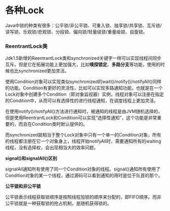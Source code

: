 # 各种Lock

Java中锁的种类有很多：公平锁/非公平锁、可重入锁、独享锁/共享锁、互斥锁/读写锁、乐观锁/悲观锁、分段锁、偏向锁/轻量级锁/重量级锁、自旋锁。

### ReentrantLock类

Jdk1.5新增的ReentrantLock类和synchronized关键字一样可以实现线程间同步互斥，但是它在拓展功能上更加强大，比如**嗅探锁定**、**多路分支**等功能，使用的时候也比synchronized更加灵活。

使用Condition对象可以实现类似synchronized的wait()/notify()/notifyAll()同样的功能。Condition有更好的灵活性，比如可以实现多路通知功能，也就是在一个Lock对象中创建多个Condition（即对象监视器）实例，线程对象可以注册在指定的Condition中，从而可以有选择性的进行线程通知，在调度线程上更加灵活。

在使用notify()/notifyAll()方法进行通知时，被通知的线程是由JVM随机选择的，但是使用ReentrantLock和Condition可以实现“选择性通知”，这个功能是非常重要的，而且在Condition类时默认提供的。

而synchronized就相当于整个Lock对象中只有一个单一的Condition对象，所有的线程都注册在它一个对象身上，线程开始notifyAll时，需要通知所有的waiting线程，没有选择权，会出现相当大的效率问题。

**signal()和signalAll()区别**

signalAll通知所有使用了同一个Condition对象的线程。signal()通知所有使用了Condition对象的某一个线程，通过源码可以看到通知的用时是位于队首的那个。

**公平锁和非公平锁**

公平锁表示线程获取锁顺序是按照线程加锁的顺序来分配的，即FIFO顺序。而非公平锁就是一种获取锁的抢占机制，是随机获得锁的。


